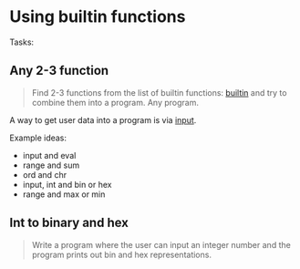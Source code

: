# Using builtin functions

Tasks:

## Any 2-3 function

> Find 2-3 functions from the list of builtin functions: [builtin](https://docs.python.org/3/library/functions.html#built-in-functions) and try to combine them into a program. Any program.

A way to get user data into a program is via [input](https://docs.python.org/3/library/functions.html#input).

Example ideas:

* input and eval
* range and sum
* ord and chr
* input, int and bin or hex
* range and max or min


## Int to binary and hex

> Write a program where the user can input an integer number and the program prints out bin and hex representations. 